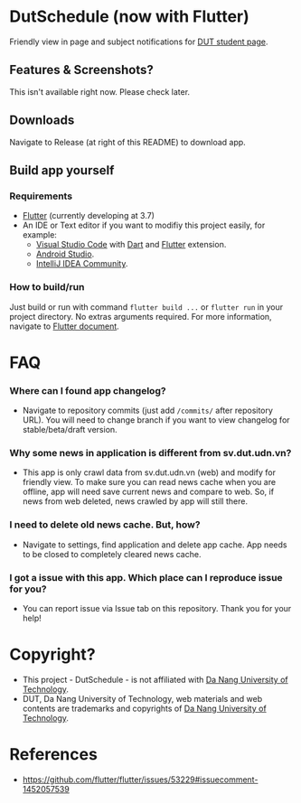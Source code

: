 # DutSchedule (now with Flutter)

Friendly view in page and subject notifications for [DUT student page](http://sv.dut.udn.vn).

## Features & Screenshots?

This isn't available right now. Please check later.

## Downloads

Navigate to Release (at right of this README) to download app.

## Build app yourself

### Requirements

- [Flutter](https://flutter.dev/) (currently developing at 3.7)
- An IDE or Text editor if you want to modifiy this project easily, for example:
  - [Visual Studio Code](https://code.visualstudio.com/) with [Dart](https://marketplace.visualstudio.com/items?itemName=Dart-Code.dart-code) and [Flutter](https://marketplace.visualstudio.com/items?itemName=Dart-Code.flutter) extension.
  - [Android Studio](https://developer.android.com/studio).
  - [IntelliJ IDEA Community](https://www.jetbrains.com/idea/).

### How to build/run
Just build or run with command `flutter build ...` or `flutter run` in your project directory. No extras arguments required. For more information, navigate to [Flutter document](https://docs.flutter.dev/).

# FAQ

### Where can I found app changelog?

- Navigate to repository commits (just add `/commits/` after repository URL). You will need to change branch if you want to view changelog for stable/beta/draft version.

### Why some news in application is different from sv.dut.udn.vn?

- This app is only crawl data from sv.dut.udn.vn (web) and modify for friendly view. To make sure you can read news cache when you are offline, app will need save current news and compare to web. So, if news from web deleted, news crawled by app will still there.

### I need to delete old news cache. But, how?

- Navigate to settings, find application and delete app cache. App needs to be closed to completely cleared news cache.

### I got a issue with this app. Which place can I reproduce issue for you?

- You can report issue via Issue tab on this repository. Thank you for your help!

# Copyright?

- This project - DutSchedule - is not affiliated with [Da Nang University of Technology](http://dut.udn.vn).
- DUT, Da Nang University of Technology, web materials and web contents are trademarks and copyrights of [Da Nang University of Technology](http://dut.udn.vn).

# References
- https://github.com/flutter/flutter/issues/53229#issuecomment-1452057539
